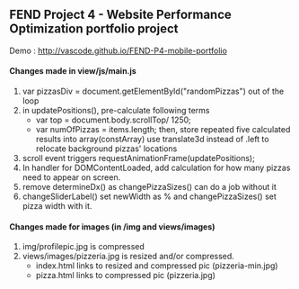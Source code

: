 ## FEND Project 4 - Website Performance Optimization portfolio project
Demo : http://vascode.github.io/FEND-P4-mobile-portfolio

#### Changes made in view/js/main.js
1.  var pizzasDiv = document.getElementById("randomPizzas") out of the loop
2.  in updatePositions(), pre-calculate following terms
    - var top = document.body.scrollTop/ 1250;
    - var numOfPizzas = items.length;
    then, store repeated five calculated results into array(constArray)
    use translate3d instead of .left to relocate background pizzas' locations
3. scroll event triggers requestAnimationFrame(updatePositions);
4. In handler for DOMContentLoaded, add calculation for how many pizzas need to appear on screen.
5. remove determineDx() as changePizzaSizes() can do a job without it
6. changeSliderLabel() set newWidth as % and changePizzaSizes() set pizza width with it.    

#### Changes made for images (in /img and views/images)
1. img/profilepic.jpg is compressed 
2. views/images/pizzeria.jpg is resized and/or compressed. 
    - index.html links to resized and compressed pic (pizzeria-min.jpg)
    - pizza.html links to compressed pic (pizzeria.jpg)
